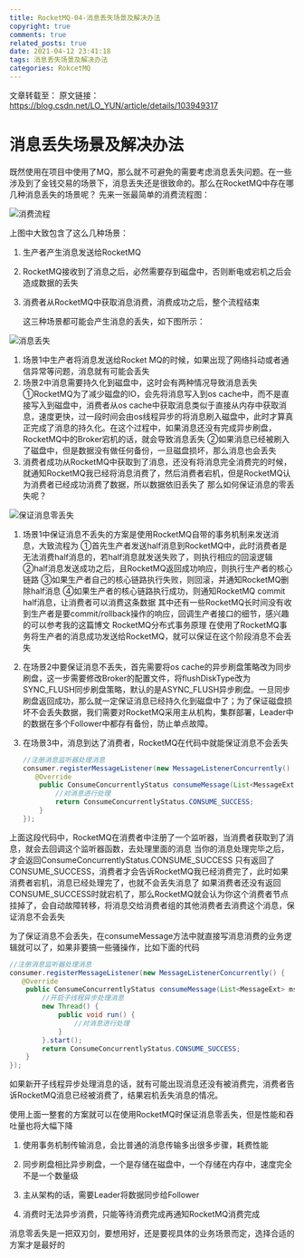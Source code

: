 ```yaml
---
title: RocketMQ-04-消息丢失场景及解决办法
copyright: true
comments: true
related_posts: true
date: 2021-04-12 23:41:18
tags: 消息丢失场景及解决办法
categories: RokcetMQ
---
```





文章转载至：
原文链接：https://blog.csdn.net/LO_YUN/article/details/103949317

# 消息丢失场景及解决办法
既然使用在项目中使用了MQ，那么就不可避免的需要考虑消息丢失问题。在一些涉及到了金钱交易的场景下，消息丢失还是很致命的。那么在RocketMQ中存在哪几种消息丢失的场景呢？
先来一张最简单的消费流程图：

![消费流程](https://img-blog.csdnimg.cn/20200112204152629.png?x-oss-process=image/watermark,type_ZmFuZ3poZW5naGVpdGk,shadow_10,text_aHR0cHM6Ly9ibG9nLmNzZG4ubmV0L0xPX1lVTg==,size_16,color_FFFFFF,t_70)

上图中大致包含了这么几种场景：

1. 生产者产生消息发送给RocketMQ

2. RocketMQ接收到了消息之后，必然需要存到磁盘中，否则断电或宕机之后会造成数据的丢失

3. 消费者从RocketMQ中获取消息消费，消费成功之后，整个流程结束

   这三种场景都可能会产生消息的丢失，如下图所示：

![消息丢失](https://img-blog.csdnimg.cn/20200112205211423.png?x-oss-process=image/watermark,type_ZmFuZ3poZW5naGVpdGk,shadow_10,text_aHR0cHM6Ly9ibG9nLmNzZG4ubmV0L0xPX1lVTg==,size_16,color_FFFFFF,t_70)

1. 场景1中生产者将消息发送给Rocket MQ的时候，如果出现了网络抖动或者通信异常等问题，消息就有可能会丢失
2. 场景2中消息需要持久化到磁盘中，这时会有两种情况导致消息丢失
   ①RocketMQ为了减少磁盘的IO，会先将消息写入到os cache中，而不是直接写入到磁盘中，消费者从os cache中获取消息类似于直接从内存中获取消息，速度更快，过一段时间会由os线程异步的将消息刷入磁盘中，此时才算真正完成了消息的持久化。在这个过程中，如果消息还没有完成异步刷盘，RocketMQ中的Broker宕机的话，就会导致消息丢失
   ②如果消息已经被刷入了磁盘中，但是数据没有做任何备份，一旦磁盘损坏，那么消息也会丢失
3. 消费者成功从RocketMQ中获取到了消息，还没有将消息完全消费完的时候，就通知RocketMQ我已经将消息消费了，然后消费者宕机，但是RocketMQ认为消费者已经成功消费了数据，所以数据依旧丢失了
   那么如何保证消息的零丢失呢？

![保证消息零丢失](https://img-blog.csdnimg.cn/20200112211403650.png?x-oss-process=image/watermark,type_ZmFuZ3poZW5naGVpdGk,shadow_10,text_aHR0cHM6Ly9ibG9nLmNzZG4ubmV0L0xPX1lVTg==,size_16,color_FFFFFF,t_70)

1. 场景1中保证消息不丢失的方案是使用RocketMQ自带的事务机制来发送消息，大致流程为
   ①首先生产者发送half消息到RocketMQ中，此时消费者是无法消费half消息的，若half消息就发送失败了，则执行相应的回滚逻辑
   ②half消息发送成功之后，且RocketMQ返回成功响应，则执行生产者的核心链路
   ③如果生产者自己的核心链路执行失败，则回滚，并通知RocketMQ删除half消息
   ④如果生产者的核心链路执行成功，则通知RocketMQ commit half消息，让消费者可以消费这条数据
   其中还有一些RocketMQ长时间没有收到生产者是要commit/rollback操作的响应，回调生产者接口的细节，感兴趣的可以参考我的这篇博文 RocketMQ分布式事务原理
   在使用了RocketMQ事务将生产者的消息成功发送给RocketMQ，就可以保证在这个阶段消息不会丢失

2. 在场景2中要保证消息不丢失，首先需要将os cache的异步刷盘策略改为同步刷盘，这一步需要修改Broker的配置文件，将flushDiskType改为SYNC_FLUSH同步刷盘策略，默认的是ASYNC_FLUSH异步刷盘。一旦同步刷盘返回成功，那么就一定保证消息已经持久化到磁盘中了；为了保证磁盘损坏不会丢失数据，我们需要对RocketMQ采用主从机构，集群部署，Leader中的数据在多个Follower中都存有备份，防止单点故障。

3. 在场景3中，消息到达了消费者，RocketMQ在代码中就能保证消息不会丢失

   ```java
   //注册消息监听器处理消息
   consumer.registerMessageListener(new MessageListenerConcurrently() {
      @Override
       public ConsumeConcurrentlyStatus consumeMessage(List<MessageExt> msgs, ConsumeConcurrentlyContext context){ 		 						                        
           //对消息进行处理
           return ConsumeConcurrentlyStatus.CONSUME_SUCCESS;
       }
   });
   ```

上面这段代码中，RocketMQ在消费者中注册了一个监听器，当消费者获取到了消息，就会去回调这个监听器函数，去处理里面的消息
当你的消息处理完毕之后，才会返回ConsumeConcurrentlyStatus.CONSUME_SUCCESS
只有返回了CONSUME_SUCCESS，消费者才会告诉RocketMQ我已经消费完了，此时如果消费者宕机，消息已经处理完了，也就不会丢失消息了
如果消费者还没有返回CONSUME_SUCCESS时就宕机了，那么RocketMQ就会认为你这个消费者节点挂掉了，会自动故障转移，将消息交给消费者组的其他消费者去消费这个消息，保证消息不会丢失

为了保证消息不会丢失，在consumeMessage方法中就直接写消息消费的业务逻辑就可以了，如果非要搞一些骚操作，比如下面的代码

```java
//注册消息监听器处理消息
consumer.registerMessageListener(new MessageListenerConcurrently() {
   @Override
    public ConsumeConcurrentlyStatus consumeMessage(List<MessageExt> msgs, ConsumeConcurrentlyContext context){ 
    	//开启子线程异步处理消息
    	new Thread() {
			public void run() {
				//对消息进行处理
			}
		}.start();		 						                        
        return ConsumeConcurrentlyStatus.CONSUME_SUCCESS;
    }
});
```

如果新开子线程异步处理消息的话，就有可能出现消息还没有被消费完，消费者告诉RocketMQ消息已经被消费了，结果宕机丢失消息的情况。

使用上面一整套的方案就可以在使用RocketMQ时保证消息零丢失，但是性能和吞吐量也将大幅下降

1. 使用事务机制传输消息，会比普通的消息传输多出很多步骤，耗费性能

2. 同步刷盘相比异步刷盘，一个是存储在磁盘中，一个存储在内存中，速度完全不是一个数量级

3. 主从架构的话，需要Leader将数据同步给Follower

4. 消费时无法异步消费，只能等待消费完成再通知RocketMQ消费完成



消息零丢失是一把双刃剑，要想用好，还是要视具体的业务场景而定，选择合适的方案才是最好的
